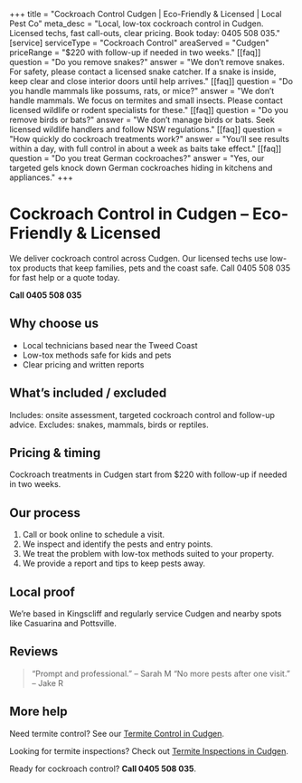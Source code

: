 +++
title = "Cockroach Control Cudgen | Eco-Friendly & Licensed | Local Pest Co"
meta_desc = "Local, low-tox cockroach control in Cudgen. Licensed techs, fast call-outs, clear pricing. Book today: 0405 508 035."
[service]
serviceType = "Cockroach Control"
areaServed = "Cudgen"
priceRange = "$220 with follow-up if needed in two weeks."
[[faq]]
question = "Do you remove snakes?"
answer = "We don’t remove snakes. For safety, please contact a licensed snake catcher. If a snake is inside, keep clear and close interior doors until help arrives."
[[faq]]
question = "Do you handle mammals like possums, rats, or mice?"
answer = "We don’t handle mammals. We focus on termites and small insects. Please contact licensed wildlife or rodent specialists for these."
[[faq]]
question = "Do you remove birds or bats?"
answer = "We don’t manage birds or bats. Seek licensed wildlife handlers and follow NSW regulations."
[[faq]]
question = "How quickly do cockroach treatments work?"
answer = "You’ll see results within a day, with full control in about a week as baits take effect."
[[faq]]
question = "Do you treat German cockroaches?"
answer = "Yes, our targeted gels knock down German cockroaches hiding in kitchens and appliances."
+++

# Cockroach Control in Cudgen – Eco-Friendly & Licensed

We deliver cockroach control across Cudgen. Our licensed techs use low-tox
products that keep families, pets and the coast safe. Call 0405 508 035 for fast
help or a quote today.

**Call 0405 508 035**

## Why choose us

- Local technicians based near the Tweed Coast
- Low-tox methods safe for kids and pets
- Clear pricing and written reports

## What’s included / excluded

Includes: onsite assessment, targeted cockroach control and follow-up advice. Excludes: snakes, mammals, birds or reptiles.

## Pricing & timing

Cockroach treatments in Cudgen start from $220 with follow-up if needed in two weeks.

## Our process

1. Call or book online to schedule a visit.
2. We inspect and identify the pests and entry points.
3. We treat the problem with low-tox methods suited to your property.
4. We provide a report and tips to keep pests away.

## Local proof

We’re based in Kingscliff and regularly service Cudgen and nearby spots like Casuarina and Pottsville.

## Reviews

> “Prompt and professional.” – Sarah M
> “No more pests after one visit.” – Jake R

## More help

Need termite control? See our [Termite Control in Cudgen](/termite-control-cudgen/).

Looking for termite inspections? Check out [Termite Inspections in Cudgen](/termite-inspections-cudgen/).

Ready for cockroach control? **Call 0405 508 035**.
